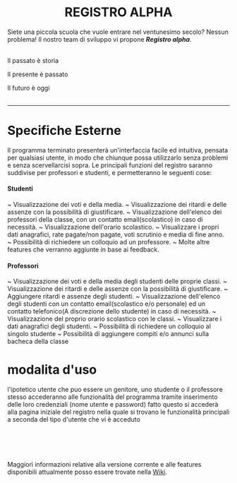 <h1><center> REGISTRO ALPHA </center></h1>
Siete una piccola scuola che vuole entrare nel ventunesimo secolo? Nessun problema!
Il nostro team di sviluppo vi propone <b><i>Registro alpha</i></b>.
<br>
<br>
<p>Il passato è storia
<p>Il presente è passato
<p>Il futuro è oggi
<br>
<br>
<hr>
<h1> Specifiche Esterne </h1>
Il programma terminato presenterà un'interfaccia facile ed intuitiva, pensata per qualsiasi utente, in modo che chiunque possa utilizzarlo senza problemi e senza scervellarcisi sopra.
Le principali funzioni del registro saranno suddivise per professori e studenti, e permetteranno le seguenti cose:
<p>
<h4> Studenti </h4>
~ Visualizzazione dei voti e della media.
~ Visualizzazione dei ritardi e delle assenze con la possibilità di giustificare.
~ Visualizzazione dell'elenco dei professori della classe, con un contatto email(scolastico) in caso di necessità.
~ Visualizzazione dell'orario scolastico.
~ Visualizzare i propri dati anagrafici, rate pagate/non pagate, voti scrutinio e media di fine anno.
~ Possibilità di richiedere un colloquio ad un professore.
~ Molte altre features che verranno aggiunte in base ai feedback.
<h4> Professori </h4>
~ Visualizzazione dei voti e della media degli studenti delle proprie classi.
~ Visualizzazione dei ritardi e delle assenze con la possibilità di giustificare.
~ Aggiungere ritardi e assenze degli studenti.
~ Visualizzazione dell'elenco degli studenti con un contatto email(scolastico e/o personale) ed un contatto telefonico(A discrezione       dello studente) in caso di necessità.
~ Visualizzazione del proprio orario scolastico con le classi.
~ Visualizzare i dati anagrafici degli studenti.
~ Possibilità di richiedere un colloquio al singolo studente
~ Possibilità di aggiungere compiti e/o annunci sulla bacheca della classe
<p>
<h1> modalita d'uso </h1>
l'ipotetico utente che puo essere un genitore, uno studente o il professore stesso accederanno alle funzionalità del programma tramite inserimento delle loro credenziali (nome utente e password) fatto questo si accederà alla pagina iniziale del registro nella quale si trovano le funzionalità principali a seconda del tipo d'utente che vi è acceduto




<br>

<br>
<br>
<br>
<br>
<br>
Maggiori informazioni relative alla versione corrente e alle features disponibili attualmente posso essere trovate nella <a href="https://github.com/Stefano-Cilenti-JCMaxwell-4Bi/Registro_Aplha/wiki"> Wiki</a>.
